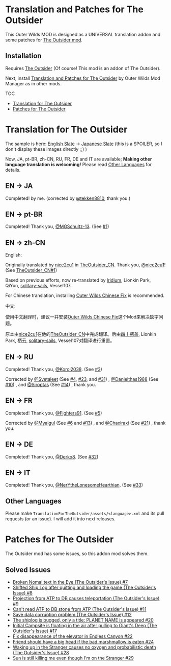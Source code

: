 # Translation and Patches for The Outsider

This Outer Wilds MOD is designed as a UNIVERSAL translation addon and some patches for [The Outsider mod](https://outerwildsmods.com/mods/theoutsider/).

## Installation

Requires [The Outsider](https://outerwildsmods.com/mods/theoutsider/) (Of course! This mod is an addon of The Outsider).

Next, install [Translation and Patches for The Outsider](https://outerwildsmods.com/mods/translationandpatchesfortheoutsider/) by Outer Wilds Mod Manager as in other mods.

TOC  
* [Translation for The Outsider](#translation-for-the-outsider)
* [Patches for The Outsider](#patches-for-the-outsider)

# Translation for The Outsider

The sample is here: [English Slate](fig/screenshot_slate_english.png) -> [Japanese Slate](fig/screenshot_slate_japanese.png) (this is a SPOILER, so I don't display these images directly ;;) )

Now, JA, pt-BR, zh-CN, RU, FR, DE and IT are available;
**Making other language translation is welcoming!** Please read [Other Languages](#other-languages) for details.

## EN -> JA

Completed! by me. (corrected by [@tekken8810](https://twitter.com/tekken8810), thank you.)

## EN -> pt-BR

Completed! Thank you, [@MGSchultz-13](https://github.com/MGSchultz-13). (See [#1](https://github.com/TRSasasusu/TranslationForTheOutsider/issues/1))

## EN -> zh-CN

English:

Originally translated by [nice2cu1](https://github.com/nice2cu1) in [TheOutsider_CN](https://github.com/nice2cu1/TheOutsider_CN). Thank you, [@nice2cu1](https://github.com/nice2cu1)! (See [TheOutsider_CN#1](https://github.com/nice2cu1/TheOutsider_CN/issues/1))

Based on previous efforts, now re-translated by [Iridium](https://space.bilibili.com/7834690),  Lionkin Park,  QiYun,  [solitary-sails](https://github.com/solitary-sails),  Vessel107.

For Chinese translation, installing [Outer Wilds Chinese Fix](https://outerwildsmods.com/mods/outerwildschinesefix/) is recommended.

中文:

使用中文翻译时，建议一并安装[Outer Wilds Chinese Fix](https://outerwildsmods.com/mods/outerwildschinesefix/)这个Mod来解决缺字问题。

原本由[nice2cu1](https://github.com/nice2cu1)在他的[TheOutsider_CN](https://github.com/nice2cu1/TheOutsider_CN)中完成翻译。后由[四十瓶盖](https://space.bilibili.com/7834690), Lionkin Park, 栖云, [solitary-sails](https://github.com/solitary-sails), Vessel107对翻译进行重置。


## EN -> RU

Completed! Thank you, [@Korol2038](https://github.com/Korol2038). (See [#3](https://github.com/TRSasasusu/TranslationForTheOutsider/issues/3))

Corrected by [@Svetaleet](https://github.com/Svetaleet) (See [#4](https://github.com/TRSasasusu/TranslationForTheOutsider/issues/4), [#23](https://github.com/TRSasasusu/TranslationForTheOutsider/issues/23), and [#31](https://github.com/TRSasasusu/TranslationForTheOutsider/issues/31))
, [@Danielthas1988](https://github.com/Danielthas1988) (See [#10](https://github.com/TRSasasusu/TranslationForTheOutsider/issues/10))
, and [@Siroptas](https://github.com/Siroptas) (See [#14](https://github.com/TRSasasusu/TranslationForTheOutsider/issues/14))
, thank you.

## EN -> FR

Completed! Thank you, [@Fighters91](https://github.com/Fighters91). (See [#5](https://github.com/TRSasasusu/TranslationForTheOutsider/pull/5))

Corrected by [@Myalgul](https://github.com/Myalgul) (See [#6](https://github.com/TRSasasusu/TranslationForTheOutsider/pull/6) and [#13](https://github.com/TRSasasusu/TranslationForTheOutsider/pull/13))
, and [@Chaxiraxi](https://github.com/Chaxiraxi) (See [#21](https://github.com/TRSasasusu/TranslationForTheOutsider/pull/21))
, thank you.

## EN -> DE

Completed! Thank you, [@Derko8](https://github.com/Derko8). (See [#32](https://github.com/TRSasasusu/TranslationForTheOutsider/pull/32))

## EN -> IT

Completed! Thank you, [@NerYtheLonesomeHearthian](https://github.com/NerYtheLonesomeHearthian). (See [#33](https://github.com/TRSasasusu/TranslationForTheOutsider/issues/33))

## Other Languages

Please make `TranslationForTheOutsider/assets/<language>.xml` and its pull requests (or an issue). I will add it into next releases.

# Patches for The Outsider

The Outsider mod has some issues, so this addon mod solves them.

## Solved Issues

* [Broken Nomai text in the Eye (The Outsider's Issue) #7](https://github.com/TRSasasusu/TranslationForTheOutsider/issues/7)
* [Shifted Ship Log after quitting and loading the game (The Outsider's Issue) #8](https://github.com/TRSasasusu/TranslationForTheOutsider/issues/8)
* [Projection from ATP to DB causes teleportation (The Outsider's Issue) #9](https://github.com/TRSasasusu/TranslationForTheOutsider/issues/9)
* [Can't read ATP to DB stone from ATP (The Outsider's Issue) #11](https://github.com/TRSasasusu/TranslationForTheOutsider/issues/11)
* [Save data corruption problem (The Outsider's Issue) #12](https://github.com/TRSasasusu/TranslationForTheOutsider/issues/12)
* [The shiplog is bugged, only a title: PLANET NAME is appeared #20](https://github.com/TRSasasusu/TranslationForTheOutsider/issues/20)
* [Initial Campsite is floating in the air after pulling to Giant's Deep (The Outsider's Issue) #17](https://github.com/TRSasasusu/TranslationForTheOutsider/issues/17)
* [Fix disappearance of the elevator in Endless Canyon #22](https://github.com/TRSasasusu/TranslationForTheOutsider/issues/22)
* [Friend should have a big head if the bad marshmallow is eaten #24](https://github.com/TRSasasusu/TranslationForTheOutsider/issues/24)
* [Waking up in the Stranger causes no oxygen and probabilistic death (The Outsider's Issue) #28](https://github.com/TRSasasusu/TranslationForTheOutsider/issues/28)
* [Sun is still killing me even though I'm on the Stranger #29](https://github.com/TRSasasusu/TranslationForTheOutsider/issues/29)
